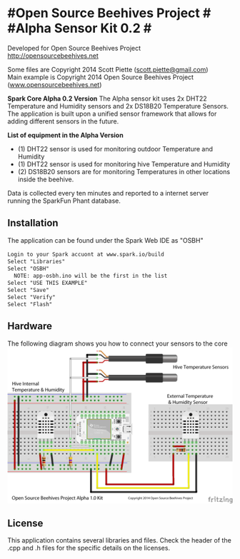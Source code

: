 #Open Source Beehives Project #
#Alpha Sensor Kit 0.2 #
====================================================

Developed for Open Source Beehives Project
http://opensourcebeehives.net

Some files are Copyright 2014 Scott Piette (scott.piette@gmail.com) <br>
Main example is Copyright 2014 Open Source Beehives Project (www.opensourcebeehives.net)

**Spark Core Alpha 0.2 Version**
The Alpha sensor kit uses 2x DHT22 Temperature and Humidity sensors and 2x DS18B20 Temperature Sensors. The application is built upon a unified sensor framework that allows for adding different sensors in the future.

**List of equipment in the Alpha Version**

* (1) DHT22 sensor is used for monitoring outdoor Temperature and Humidity
* (1) DHT22 sensor is used for monitoring hive Temperature and Humidity
* (2) DS18B20 sensors are for monitoring Temperatures in other locations inside the beehive.

Data is collected every ten minutes and reported to a internet server running the SparkFun Phant database.

**Installation**
------------
The application can be found under the Spark Web IDE as "OSBH"

```
Login to your Spark accuont at www.spark.io/build
Select "Libraries"
Select "OSBH"
  NOTE: app-osbh.ino will be the first in the list
Select "USE THIS EXAMPLE"
Select "Save"
Select "Verify"
Select "Flash"
```

**Hardware**
--------
The following diagram shows you how to connect your sensors to the core
![alt tag](./OSBH_Wiring.png)

**License**
--------
This application contains several libraries and files.  Check the header of the .cpp and .h files for the specific details on the licenses.
